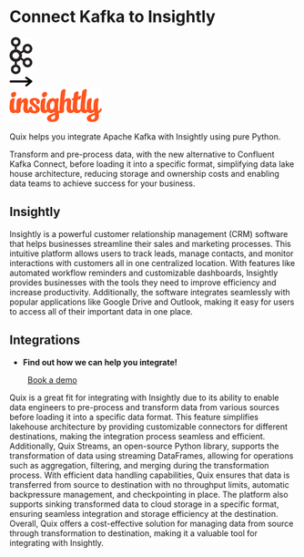# Connect Kafka to Insightly

<div class="connect-images cards blog-grid-card" markdown>
<div>
<img src="../images/kafka_logo.png" width="40px" />
</div>
<div>
<img src="../images/arrow.svg" width="40px" />
</div>
<div>
<img src="./images/insightly_1.jpg" />
</div>
</div>

Quix helps you integrate Apache Kafka with Insightly using pure Python.

Transform and pre-process data, with the new alternative to Confluent Kafka Connect, before loading it into a specific format, simplifying data lake house architecture, reducing storage and ownership costs and enabling data teams to achieve success for your business.

## Insightly

Insightly is a powerful customer relationship management (CRM) software that helps businesses streamline their sales and marketing processes. This intuitive platform allows users to track leads, manage contacts, and monitor interactions with customers all in one centralized location. With features like automated workflow reminders and customizable dashboards, Insightly provides businesses with the tools they need to improve efficiency and increase productivity. Additionally, the software integrates seamlessly with popular applications like Google Drive and Outlook, making it easy for users to access all of their important data in one place.

## Integrations

<div class="grid cards" markdown>

- __Find out how we can help you integrate!__

    <a class="md-button md-button--primary" href="https://share.hsforms.com/1iW0TmZzKQMChk0lxd_tGiw4yjw2?__hstc=175542013.2303933fbd746c0ac86d9ccbe9bc9100.1728383268831.1729603416735.1729620918855.31&__hssc=175542013.1.1729620918855&__hsfp=2132701734" target="_blank" style="margin:.5rem;">Book a demo</a>

</div>


Quix is a great fit for integrating with Insightly due to its ability to enable data engineers to pre-process and transform data from various sources before loading it into a specific data format. This feature simplifies lakehouse architecture by providing customizable connectors for different destinations, making the integration process seamless and efficient. Additionally, Quix Streams, an open-source Python library, supports the transformation of data using streaming DataFrames, allowing for operations such as aggregation, filtering, and merging during the transformation process. With efficient data handling capabilities, Quix ensures that data is transferred from source to destination with no throughput limits, automatic backpressure management, and checkpointing in place. The platform also supports sinking transformed data to cloud storage in a specific format, ensuring seamless integration and storage efficiency at the destination. Overall, Quix offers a cost-effective solution for managing data from source through transformation to destination, making it a valuable tool for integrating with Insightly.

